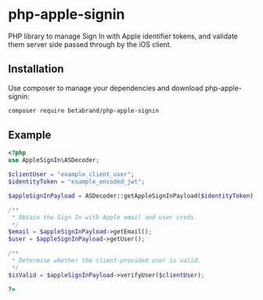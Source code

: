php-apple-signin
=======
PHP library to manage Sign In with Apple identifier tokens, and validate them server side passed through by the iOS client.

Installation
------------

Use composer to manage your dependencies and download php-apple-signin:

```bash
composer require betabrand/php-apple-signin
```

Example
-------
```php
<?php
use AppleSignIn\ASDecoder;

$clientUser = "example_client_user";
$identityToken = "example_encoded_jwt";

$appleSignInPayload = ASDecoder::getAppleSignInPayload($identityToken);

/**
 * Obtain the Sign In with Apple email and user creds.
 */
$email = $appleSignInPayload->getEmail();
$user = $appleSignInPayload->getUser();

/**
 * Determine whether the client-provided user is valid.
 */
$isValid = $appleSignInPayload->verifyUser($clientUser);

?>
```
